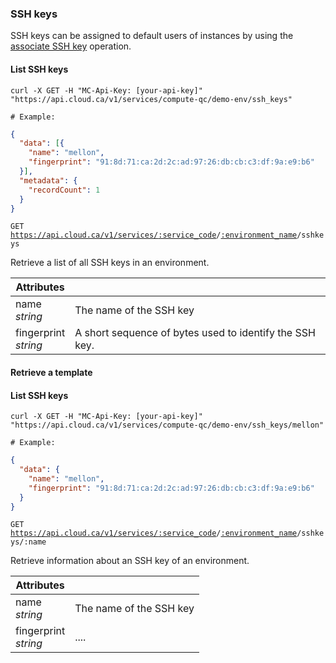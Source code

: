 ### SSH keys
SSH keys can be assigned to default users of instances by using the [associate SSH key](#associate-an-ssh-key-to-an-instance) operation.

#### List SSH keys

```shell
curl -X GET -H "MC-Api-Key: [your-api-key]"
"https://api.cloud.ca/v1/services/compute-qc/demo-env/ssh_keys"

# Example:
```
```json
{
  "data": [{
    "name": "mellon",
    "fingerprint": "91:8d:71:ca:2d:2c:ad:97:26:db:cb:c3:df:9a:e9:b6"
  }],
  "metadata": {
    "recordCount": 1
  }
}
```

<code>GET https://api.cloud.ca/v1/services/<a href="#service-connections">:service_code</a>/<a href="#environments">:environment_name</a>/sshkeys</code>

Retrieve a list of all SSH keys in an environment.

Attributes | &nbsp;
---------- | -----
name<br/>*string* | The name of the SSH key
fingerprint<br/>*string* | A short sequence of bytes used to identify the SSH key.

#### Retrieve a template

#### List SSH keys

```shell
curl -X GET -H "MC-Api-Key: [your-api-key]"
"https://api.cloud.ca/v1/services/compute-qc/demo-env/ssh_keys/mellon"

# Example:
```
```json
{
  "data": {
    "name": "mellon",
    "fingerprint": "91:8d:71:ca:2d:2c:ad:97:26:db:cb:c3:df:9a:e9:b6"
  }
}
```

<code>GET https://api.cloud.ca/v1/services/<a href="#service-connections">:service_code</a>/<a href="#environments">:environment_name</a>/sshkeys/:name</code>

Retrieve information about an SSH key of an environment.

Attributes | &nbsp;
---------- | -----
name<br/>*string* | The name of the SSH key
fingerprint<br/>*string* | ....
